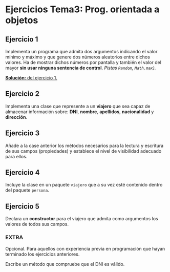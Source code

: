 # Ejercicios Tema3: Prog. orientada a objetos

## Ejercicio 1

Implementa un programa que admita dos argumentos indicando el valor mínimo y máximo y que genere dos números aleatorios entre dichos valores. Ha de mostrar dichos números por pantalla y también el valor del mayor **sin usar ninguna sentencia de control**.
*Pistas `Random`, `Math.max`).*

[**Solución:** del ejercicio 1.](codigo_fuente/Ejercicio1.java)

## Ejercicio 2

Implementa una clase que represente a un **viajero** que sea capaz de almacenar información sobre: **DNI**, **nombre**, **apellidos**, **nacionalidad** y **dirección**.

## Ejercicio 3

Añade a la case anterior los métodos necesarios para la lectura y escritura de sus campos (propiedades) y establece el nivel de visibilidad adecuado para ellos.

## Ejercicio 4

Incluye la clase en un paquete `viajero` que a su vez esté contenido dentro del paquete `persona`.

## Ejercicio 5

Declara un **constructor** para el viajero que admita como argumentos los valores de todos sus campos.

### EXTRA

Opcional. Para aquellos con experiencia previa en programación que hayan terminado los ejercicios anteriores.

Escribe un método que compruebe que el DNI es válido.
